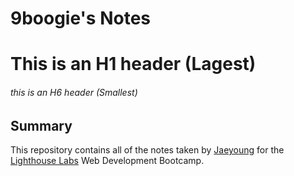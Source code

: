 # 9boogie's Notes

# This is an H1 header (Lagest)
###### this is an H6 header (Smallest)

## Summary

This repository contains all of the notes taken by [Jaeyoung](https://github.com/9boogie) for the [Lighthouse Labs](https://www.lighthouselabs.ca/) Web Development Bootcamp.

